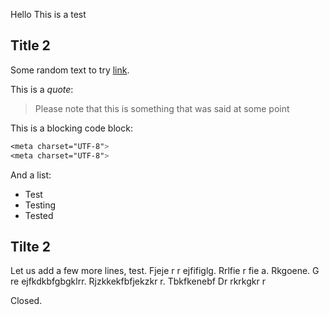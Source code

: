 Hello
This is a test


## Title 2
Some random text to try [link](https://test.com). 

This is a *quote*:
> Please note that this is something that was said at some point

This is a blocking code block:

```css
<meta charset="UTF-8">
<meta charset="UTF-8">
```

And a list:
- Test
- Testing
- Tested

## Tilte 2
Let us add a few more lines, test. Fjeje r r ejfifiglg. Rrlfie r fie a. Rkgoene. G re ejfkdkbfgbgklrr. Rjzkkekfbfjekzkr r. Tbkfkenebf Dr rkrkgkr r 

Closed.
